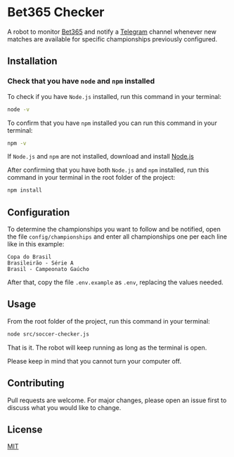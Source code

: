 # Bet365 Checker

A robot to monitor [Bet365](https://www.bet365.com/) and notify a [Telegram](https://telegram.org/) channel whenever new matches are available for specific championships previously configured.

## Installation

### Check that you have `node` and `npm` installed

To check if you have `Node.js` installed, run this command in your terminal:
```bash
node -v
```

To confirm that you have `npm` installed you can run this command in your terminal:
```bash
npm -v
```

If `Node.js` and `npm` are not installed, download and install [Node.js](https://nodejs.org/en/download/)

After confirming that you have both `Node.js` and `npm` installed, run this command in your terminal in the root folder of the project:
````bash
npm install
````

## Configuration

To determine the championships you want to follow and be notified, open the file `config/championships` and enter all championships one per each line like in this example:
```
Copa do Brasil
Brasileirão - Série A
Brasil - Campeonato Gaúcho
```

After that, copy the file `.env.example` as `.env`, replacing the values needed.

## Usage

From the root folder of the project, run this command in your terminal:
````bash
node src/soccer-checker.js
````
That is it. The robot will keep running as long as the terminal is open.

Please keep in mind that you cannot turn your computer off.

## Contributing
Pull requests are welcome. For major changes, please open an issue first to discuss what you would like to change.

## License
[MIT](https://choosealicense.com/licenses/mit/)